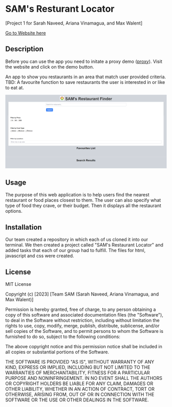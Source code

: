 # SAM's Resturant Locator

[Project 1 for Sarah Naveed, Ariana Vinamagua, and Max Walent]

<a href='https://r3gal0.github.io/Project01/'>Go to Website here</a>

## Description

Before you can use the app you need to initate a proxy demo (<a href='https://cors-anywhere.herokuapp.com/'>proxy</a>). Visit the website and click on the demo button.

An app to show you restaurants in an area that match user provided criteria. TBD: A favourite function to save restaurants the user is interested in or like to eat at.

<img src='./assets/images/third.png' alt='Image of the website'/>


## Usage

The purpose of this web application is to help users find the nearest restaurant or food places closest to them. The user can also specify what type of food they crave, or their budget. Then it displays all the restaurant options. 

## Installation

Our team created a repository in which each of us cloned it into our terminal. We then created a project called "SAM's Restaurant Locator" and added tasks that each of our group had to fulfill. The files for html, javascript and css were created. 

## License

MIT License

Copyright (c) [2023] [Team SAM (Sarah Naveed, Ariana Vinamagua, and Max Walent)]

Permission is hereby granted, free of charge, to any person obtaining a copy
of this software and associated documentation files (the "Software"), to deal
in the Software without restriction, including without limitation the rights
to use, copy, modify, merge, publish, distribute, sublicense, and/or sell
copies of the Software, and to permit persons to whom the Software is
furnished to do so, subject to the following conditions:

The above copyright notice and this permission notice shall be included in all
copies or substantial portions of the Software.

THE SOFTWARE IS PROVIDED "AS IS", WITHOUT WARRANTY OF ANY KIND, EXPRESS OR
IMPLIED, INCLUDING BUT NOT LIMITED TO THE WARRANTIES OF MERCHANTABILITY,
FITNESS FOR A PARTICULAR PURPOSE AND NONINFRINGEMENT. IN NO EVENT SHALL THE
AUTHORS OR COPYRIGHT HOLDERS BE LIABLE FOR ANY CLAIM, DAMAGES OR OTHER
LIABILITY, WHETHER IN AN ACTION OF CONTRACT, TORT OR OTHERWISE, ARISING FROM,
OUT OF OR IN CONNECTION WITH THE SOFTWARE OR THE USE OR OTHER DEALINGS IN THE
SOFTWARE.

